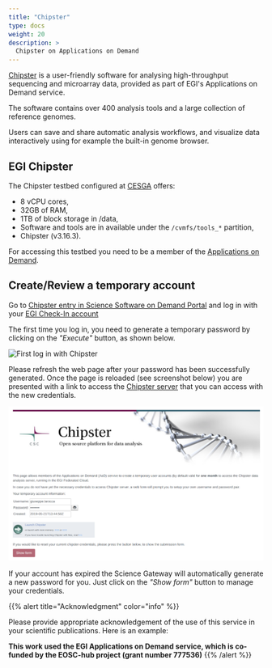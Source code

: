 ```yaml
---
title: "Chipster"
type: docs
weight: 20
description: >
  Chipster on Applications on Demand
---
```


[Chipster](http://chipster.csc.fi/) is a user-friendly software for analysing
high-throughput sequencing and microarray data, provided as part of EGI\'s
Applications on Demand service.

The software contains over 400 analysis tools and a large collection of
reference genomes.

Users can save and share automatic analysis workflows, and visualize data
interactively using for example the built-in genome browser.

## EGI Chipster

The Chipster testbed configured at [CESGA](https://www.cesga.es/) offers:

- 8 vCPU cores,
- 32GB of RAM,
- 1TB of block storage in /data,
- Software and tools are in available under the `/cvmfs/tools_*` partition,
- Chipster (v3.16.3).

For accessing this testbed you need to be a member of the
[Applications on Demand](../).

## Create/Review a temporary account

Go to
[Chipster entry in Science Software on Demand Portal](https://fgsg.egi.eu/egissod/web/ssod/chipster-accounts)
and log in with your [EGI Check-In account](../../check-in)

The first time you log in, you need to generate a temporary password by clicking
on the _\"Execute\"_ button, as shown below.

![First log in with Chipster](./chipster-execute.png)

Please refresh the web page after your password has been successfully generated.
Once the page is reloaded (see screenshot below) you are presented with a link
to access the
[Chipster server](http://chipster.aod.fedcloud.eu:8081/chipster.jnlp) that you
can access with the new credentials.

![Chipster in Science Software on Demand](./chipster.png)

If your account has expired the Science Gateway will automatically generate a
new password for you. Just click on the _\"Show form\"_ button to manage your
credentials.

{{% alert title="Acknowledgment" color="info" %}}

Please provide appropriate acknowledgement of the use of this service in your
scientific publications. Here is an example:

**This work used the EGI Applications on Demand service, which is co-funded by
the EOSC-hub project (grant number 777536)** {{% /alert %}}
